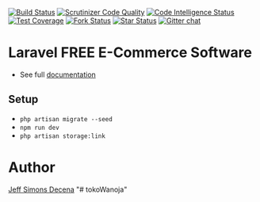 [![Build Status](https://travis-ci.org/Laracommerce/laracom.svg?branch=master)](https://travis-ci.org/Laracommerce/laracom)
[![Scrutinizer Code Quality](https://scrutinizer-ci.com/g/Laracommerce/laracom/badges/quality-score.png?b=master)](https://scrutinizer-ci.com/g/Laracommerce/laracom/?branch=master)
[![Code Intelligence Status](https://scrutinizer-ci.com/g/Laracommerce/laracom/badges/code-intelligence.svg?b=master)](https://scrutinizer-ci.com/code-intelligence)
[![Test Coverage](https://img.shields.io/codecov/c/github/Laracommerce/laracom/master.svg)](https://codecov.io/github/Laracommerce/laracom?branch=master)
[![Fork Status](https://img.shields.io/github/forks/Laracommerce/laracom.svg)](https://github.com/Laracommerce/laracom)
[![Star Status](https://img.shields.io/github/stars/Laracommerce/laracom.svg)](https://github.com/Laracommerce/laracom)
[![Gitter chat](https://badges.gitter.im/gitterHQ/gitter.png)](https://gitter.im/larac0m/Lobby)

# Laravel FREE E-Commerce Software

- See full [documentation](https://shop.laracom.net/docs)

## Setup
* `php artisan migrate --seed`
* `npm run dev`
* `php artisan storage:link`

# Author

[Jeff Simons Decena](https://jsdecena.me)
"# tokoWanoja" 
